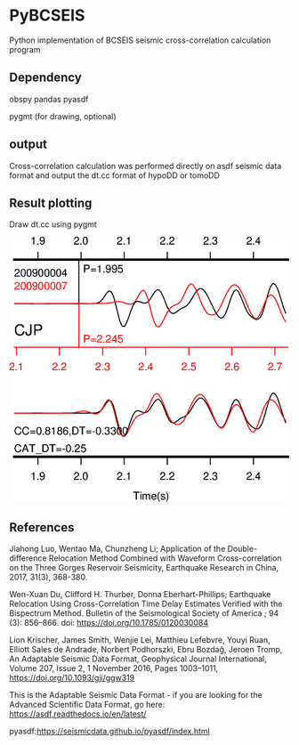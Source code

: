 # PyBCSEIS
Python implementation of BCSEIS seismic cross-correlation calculation program

## Dependency
obspy
pandas
pyasdf

pygmt (for drawing, optional)

## output
Cross-correlation calculation was performed directly on asdf seismic data format and output the dt.cc format of hypoDD or tomoDD

## Result plotting
Draw dt.cc using pygmt

![avatar -w50](figures/CJP_P_200900004_200900007.png)

## References
Jiahong Luo, Wentao Ma, Chunzheng Li; Application of the Double-difference Relocation Method Combined with Waveform Cross-correlation on the Three Gorges Reservoir Seismicity, Earthquake Research in China, 2017, 31(3), 368-380.

Wen-Xuan Du, Clifford H. Thurber, Donna Eberhart-Phillips; Earthquake Relocation Using Cross-Correlation Time Delay Estimates Verified with the Bispectrum Method. Bulletin of the Seismological Society of America ; 94 (3): 856–866. doi: https://doi.org/10.1785/0120030084

Lion Krischer, James Smith, Wenjie Lei, Matthieu Lefebvre, Youyi Ruan, Elliott Sales de Andrade, Norbert Podhorszki, Ebru Bozdağ, Jeroen Tromp, An Adaptable Seismic Data Format, Geophysical Journal International, Volume 207, Issue 2, 1 November 2016, Pages 1003–1011, https://doi.org/10.1093/gji/ggw319

This is the Adaptable Seismic Data Format - if you are looking for the Advanced Scientific Data Format, go here: https://asdf.readthedocs.io/en/latest/

pyasdf:https://seismicdata.github.io/pyasdf/index.html
